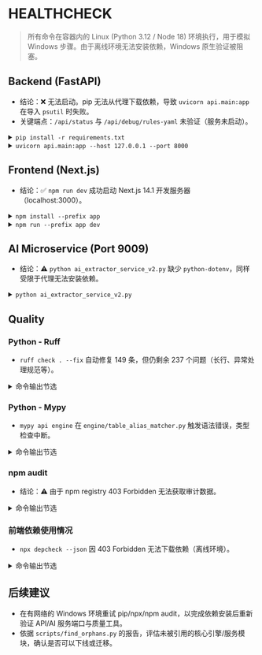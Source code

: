 # HEALTHCHECK

> 所有命令在容器内的 Linux (Python 3.12 / Node 18) 环境执行，用于模拟 Windows 步骤。由于离线环境无法安装依赖，Windows 原生验证被阻塞。

## Backend (FastAPI)
- 结论：❌ 无法启动。pip 无法从代理下载依赖，导致 `uvicorn api.main:app` 在导入 `psutil` 时失败。
- 关键端点：`/api/status` 与 `/api/debug/rules-yaml` 未验证（服务未启动）。

<details>
<summary><code>pip install -r requirements.txt</code></summary>

```text
WARNING: Retrying (Retry(total=4, connect=None, read=None, redirect=None, status=None)) after connection broken by 'ProxyError('\nCannot connect to proxy.', OSError('Tunnel connection failed: 403 Forbidden'))': /simple/fastapi/
ERROR: Could not find a version that satisfies the requirement fastapi==0.116.2 (from versions: none)
ERROR: No matching distribution found for fastapi==0.116.2
```
</details>

<details>
<summary><code>uvicorn api.main:app --host 127.0.0.1 --port 8000</code></summary>

```text
Traceback (most recent call last):
  File "/workspace/GOV/services/performance_optimizer.py", line 10, in <module>
    import psutil
ModuleNotFoundError: No module named 'psutil'
```
</details>

## Frontend (Next.js)
- 结论：✅ `npm run dev` 成功启动 Next.js 14.1 开发服务器（localhost:3000）。

<details>
<summary><code>npm install --prefix app</code></summary>

```text
up to date in 886ms
214 packages are looking for funding
```
</details>

<details>
<summary><code>npm run --prefix app dev</code></summary>

```text
▲ Next.js 14.1.0
- Local:        http://localhost:3000
✓ Ready in 1816ms
```
</details>

## AI Microservice (Port 9009)
- 结论：⚠️ `python ai_extractor_service_v2.py` 缺少 `python-dotenv`，同样受限于代理无法安装依赖。

<details>
<summary><code>python ai_extractor_service_v2.py</code></summary>

```text
ModuleNotFoundError: No module named 'dotenv'
```
</details>

## Quality

### Python - Ruff
- `ruff check . --fix` 自动修复 149 条，但仍剩余 237 个问题（长行、异常处理规范等）。

<details>
<summary>命令输出节选</summary>

```text
Found 386 errors (149 fixed, 237 remaining).
```
</details>

### Python - Mypy
- `mypy api engine` 在 `engine/table_alias_matcher.py` 触发语法错误，类型检查中断。

<details>
<summary>命令输出节选</summary>

```text
engine/table_alias_matcher.py:111: error: Invalid syntax. Perhaps you forgot a comma?
Found 1 error in 1 file (errors prevented further checking)
```
</details>

### npm audit
- 结论：⚠️ 由于 npm registry 403 Forbidden 无法获取审计数据。

<details>
<summary>命令输出节选</summary>

```text
npm warn audit 403 Forbidden - POST https://registry.npmjs.org/-/npm/v1/security/advisories/bulk
npm error audit endpoint returned an error
```
</details>

### 前端依赖使用情况
- `npx depcheck --json` 因 403 Forbidden 无法下载依赖（离线环境）。

<details>
<summary>命令输出节选</summary>

```text
npm error 403 403 Forbidden - GET https://registry.npmjs.org/depcheck
```
</details>

## 后续建议
- 在有网络的 Windows 环境重试 pip/npx/npm audit，以完成依赖安装后重新验证 API/AI 服务端口与质量工具。
- 依据 `scripts/find_orphans.py` 的报告，评估未被引用的核心引擎/服务模块，确认是否可以下线或迁移。
